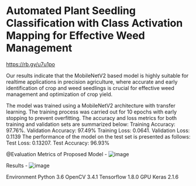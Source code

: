 # Automated Plant Seedling Classification with Class Activation Mapping for Effective Weed Management
https://rb.gy/u7u1po

Our results indicate that the MobileNetV2 based model is highly suitable for realtime applications in precision agriculture, where accurate and early identification of crop and weed seedlings is crucial for effective weed management and optimization of crop yield.

The model was trained using a MobileNetV2 architecture with transfer learning. The training process was carried out for 10 epochs with early stopping to prevent overfitting. The accuracy and loss metrics for both training and validation sets are summarized below:
Training Accuracy: 97.76%. Validation Accuracy: 97.49%
Training Loss: 0.0641. Validation Loss: 0.1139
The performance of the model on the test set is presented as follows:
Test Loss: 0.13207. Test Accuracy: 96.93%

@Evaluation Metrics of Proposed Model - 
![image](https://github.com/user-attachments/assets/d8162f81-4682-40de-a9b1-ff1aa631f384)

Results -
![image](https://github.com/user-attachments/assets/04c5f33b-0086-4a41-9d14-b7a55b96f63d)

Environment
Python 3.6
OpenCV 3.4.1
Tensorflow 1.8.0 GPU
Keras 2.1.6

